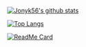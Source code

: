 [![Jonyk56's github stats](https://github-readme-stats.vercel.app/api?username=Jonyk56&)](https://github.com/Jonyk56)



[![Top Langs](https://github-readme-stats.vercel.app/api/top-langs/?username=Jonyk56&layout=compact)](https://github.com/Jonyk56)



[![ReadMe Card](https://github-readme-stats.vercel.app/api/pin/?username=Jonyk56&repo=Xent-future)](https://github.com/Jonyk56/Xent-Future)
